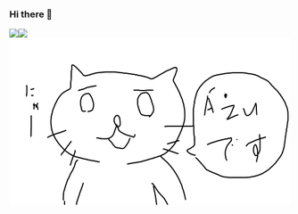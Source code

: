 ### Hi there 👋

<a href="https://github.com/anuraghazra/github-readme-stats">
  <img align="left" src="https://github-readme-stats.vercel.app/api?username=Azu0925&show_icons=true&theme=dark&count_private=true" />
</a>
<a href="https://github.com/anuraghazra/github-readme-stats">
  <img align="left" src="https://github-readme-stats.vercel.app/api/top-langs/?username=Azu0925&theme=dark&langs_count=10&layout=compac" />
</a>
<p><img src="./img/cat.png" style="height: 300px"></p>